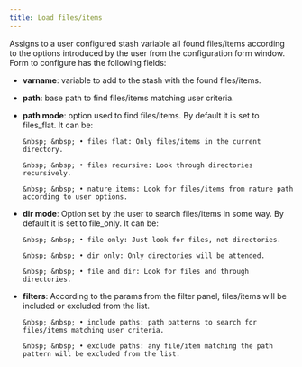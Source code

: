 ```yaml
---
title: Load files/items
---
```


Assigns to a user configured stash variable all found files/items according to the options introduced by the 
user from the configuration form window. Form to configure has the following fields:   

* **varname**: variable to add to the stash with the found files/items.    

* **path**: base path to find files/items matching user criteria.    

* **path mode**: option used to find files/items. By default it is set to files_flat. It can be:    
    
      &nbsp; &nbsp; • files flat: Only files/items in the current directory.     

      &nbsp; &nbsp; • files recursive: Look through directories recursively. 
   
      &nbsp; &nbsp; • nature items: Look for files/items from nature path according to user options.      

* **dir mode**: Option set by the user to search files/items in some way. By default it is set to  file_only. It can be:     

      &nbsp; &nbsp; • file only: Just look for files, not directories.     

      &nbsp; &nbsp; • dir only: Only directories will be attended.    

      &nbsp; &nbsp; • file and dir: Look for files and through directories.    

* **filters**: According to the params from the filter panel, files/items will be included or excluded from the list.     

      &nbsp; &nbsp; • include paths: path patterns to search for files/items matching user criteria.   

      &nbsp; &nbsp; • exclude paths: any file/item matching the path pattern will be excluded from the list.    

